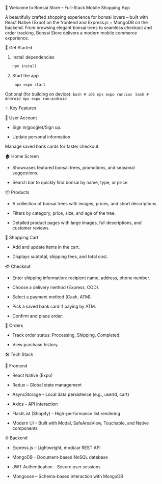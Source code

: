 🌿 Welcome to Bonsai Store – Full-Stack Mobile Shopping App

A beautifully crafted shopping experience for bonsai lovers – built with React Native (Expo) on the frontend and Express.js + MongoDB on the backend. From browsing elegant bonsai trees to seamless checkout and order tracking, Bonsai Store delivers a modern mobile commerce experience.

🚀 Get Started

1. Install dependencies

   ```bash
   npm install
   ```

2. Start the app

   ```bash
    npx expo start
   ```
Optional (for building on device):
    ```bash
    # iOS
    npx expo run:ios
    ```
    ```bash
    # Android
   npx expo run:android
    ```



✨ Key Features

👤 User Account

- Sign in(google)/Sign up.

- Update personal information.

Manage saved bank cards for faster checkout.

🏠 Home Screen

 - Showcases featured bonsai trees, promotions, and seasonal suggestions.

 - Search bar to quickly find bonsai by name, type, or price.
   
📦 Products

 - A collection of bonsai trees with images, prices, and short descriptions.

 - Filters by category, price, size, and age of the tree.

 - Detailed product pages with large images, full descriptions, and customer reviews.

🛒 Shopping Cart

- Add and update items in the cart.

- Displays subtotal, shipping fees, and total cost.

💳 Checkout

- Enter shipping information: recipient name, address, phone number.

- Choose a delivery method (Express, COD).

- Select a payment method (Cash, ATM).

- Pick a saved bank card if paying by ATM.

- Confirm and place order.

📁 Orders

 - Track order status: Processing, Shipping, Completed.

 - View purchase history.

🛠️ Tech Stack

 📱 Frontend

   - React Native (Expo)

   - Redux – Global state management

   - AsyncStorage – Local data persistence (e.g., userId, cart)

   - Axios – API interaction

   - FlashList (Shopify) – High-performance list rendering

   - Modern UI – Built with Modal, SafeAreaView, Touchable, and Native components

 🌐 Backend
   - Express.js – Lightweight, modular REST API

   - MongoDB – Document-based NoSQL database

   - JWT Authentication – Secure user sessions

   - Mongoose – Schema-based interaction with MongoDB






